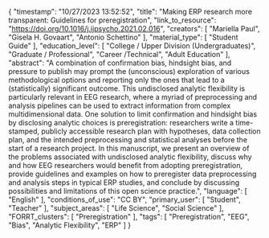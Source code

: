 {
    "timestamp": "10/27/2023 13:52:52",
    "title": "Making ERP research more transparent: Guidelines for preregistration",
    "link_to_resource": "https://doi.org/10.1016/j.ijpsycho.2021.02.016",
    "creators": [
        "Mariella Paul",
        "Gisela H. Govaart",
        "Antonio Schettino"
    ],
    "material_type": [
        "Student Guide"
    ],
    "education_level": [
        "College / Upper Division (Undergraduates)",
        "Graduate / Professional",
        "Career /Technical",
        "Adult Education"
    ],
    "abstract": "A combination of confirmation bias, hindsight bias, and pressure to publish may prompt the (unconscious) exploration of various methodological options and reporting only the ones that lead to a (statistically) significant outcome. This undisclosed analytic flexibility is particularly relevant in EEG research, where a myriad of preprocessing and analysis pipelines can be used to extract information from complex multidimensional data. One solution to limit confirmation and hindsight bias by disclosing analytic choices is preregistration: researchers write a time-stamped, publicly accessible research plan with hypotheses, data collection plan, and the intended preprocessing and statistical analyses before the start of a research project. In this manuscript, we present an overview of the problems associated with undisclosed analytic flexibility, discuss why and how EEG researchers would benefit from adopting preregistration, provide guidelines and examples on how to preregister data preprocessing and analysis steps in typical ERP studies, and conclude by discussing possibilities and limitations of this open science practice.",
    "language": [
        "English"
    ],
    "conditions_of_use": "CC BY",
    "primary_user": [
        "Student",
        "Teacher"
    ],
    "subject_areas": [
        "Life Science",
        "Social Science"
    ],
    "FORRT_clusters": [
        "Preregistration"
    ],
    "tags": [
        "Preregistration",
        "EEG",
        "Bias",
        "Analytic Flexibility",
        "ERP"
    ]
}